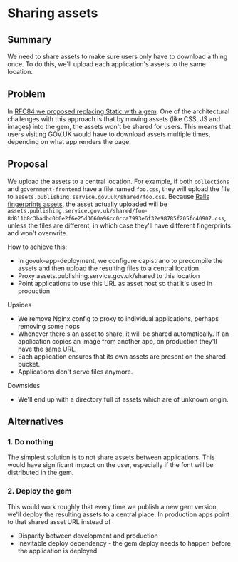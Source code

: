 # Sharing assets

## Summary

We need to share assets to make sure users only have to download a thing once. To do this, we'll upload each application's assets to the same location.

## Problem

In [RFC84 we proposed replacing Static with a gem](https://github.com/alphagov/govuk-rfcs/pull/84). One of the architectural challenges with this approach is that by moving assets (like CSS, JS and images) into the gem, the assets won't be shared for users. This means that users visiting GOV.UK would have to download assets multiple times, depending on what app renders the page.

## Proposal

We upload the assets to a central location. For example, if both `collections` and `government-frontend` have a file named `foo.css`, they will upload the file to `assets.publishing.service.gov.uk/shared/foo.css`. Because [Rails fingerprints assets](http://guides.rubyonrails.org/asset_pipeline.html#what-is-fingerprinting-and-why-should-i-care-questionmark), the asset actually uploaded will be `assets.publishing.service.gov.uk/shared/foo-8d811b8c3badbc0b0e2f6e25d3660a96cc0cca7993e6f32e98785f205fc40907.css`, unless the files are different, in which case they'll have different fingerprints and won't overwrite.

How to achieve this:

* In govuk-app-deployment, we configure capistrano to precompile the assets and then upload the resulting files to a central location.
* Proxy assets.publishing.service.gov.uk/shared to this location
* Point applications to use this URL as asset host so that it's used in production

Upsides

* We remove Nginx config to proxy to individual applications, perhaps removing some hops
* Whenever there's an asset to share, it will be shared automatically. If an application copies an image from another app, on production they'll have the same URL.
* Each application ensures that its own assets are present on the shared bucket.
* Applications don't serve files anymore.

Downsides

* We'll end up with a directory full of assets which are of unknown origin.

## Alternatives

### 1. Do nothing

The simplest solution is to not share assets between applications. This would have significant impact on the user, especially if the font will be distributed in the gem.

### 2. Deploy the gem

This would work roughly that every time we publish a new gem version, we'll deploy the resulting assets to a central place. In production apps point to that shared asset URL instead of

* Disparity between development and production
* Inevitable deploy dependency - the gem deploy needs to happen before the application is deployed
